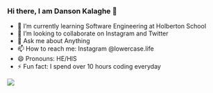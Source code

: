 ### Hi there, I am Danson Kalaghe 👋


- 🌱 I’m currently learning Software Engineering at Holberton School
- 👯 I’m looking to collaborate on Instagram and Twitter
- 💬 Ask me about Anything
- 📫 How to reach me: Instagram @lowercase.life 
- 😄 Pronouns: HE/HIS
- ⚡ Fun fact: I spend over 10 hours coding everyday


<img src="https://github-readme-stats.vercel.app/api?username=lowercaselife&&show_icons=true&title_color=ffffff&icon_color=bb2acf&text_color=daf7dc&bg_color=151515">
